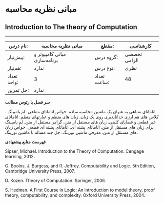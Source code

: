 # مبانی نظریه محاسبه
## Introduction to The theory of Computation
_______________________________________________________________________________
| نام درس:    | مبانی نظریه محاسبه           | مقطع:       | کارشناسی     |
| ----------- | ---------------------------- | ----------- | ------------ |
| پیش‌نیاز:   | مبانی کامپیوتر و برنامه‌سازی | گروه درس:   | تخصصی الزامی |
| هم‌نیاز:    | ندارد                        | نوع درس:    | نظری         |
| تعداد واحد: | 3                            | تعداد ساعت: | 48           |
| حل تمرین:   |  ندارد                       |             |              |

**سر فصل یا رئوس مطالب**

اتاماتای متناهی به عنوان یک ماشین محاسبه ساده. خواص اتاماتای متناهی. لم پامپینگ . کلاس های هم ارزی جداناپذیری روی یک زبان.  زبان های منظم و عبارتهای منظم. اتاماتای غیر قطعی و قضایای کلینی. زبان های مستقل از متن. گرامر مستقل از متن. لم پامپینگ برای زبان های مستقل از متن. اتاماتای پشته ای. اتاماتای پشته ای قطعی. خواص زبان های مستقل از متن. معرفی ماشین تورینگ. حل چند مساله با ماشین تورینگ.

**فهرست منابع پیشنهادی**

Sipser, Michael. Introduction to the Theory of Computation. Cengage learning, 2012.

G. Boolos, J. Burgess, and R. Jeffrey. Computability and Logic. 5th Edition, Cambridge University Press, 2007.

D. Kozen. Theory of Computation. Springer, 2006.

S. Hedman. A First Course in Logic: An introduction to model theory, proof theory, computability, and complexity. Oxford University Press, 2004.
